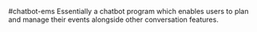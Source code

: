 #chatbot-ems
Essentially a chatbot program which enables users to plan and manage their events alongside other conversation features.

